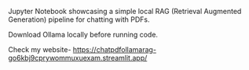 Jupyter Notebook showcasing a simple local RAG (Retrieval Augmented Generation) pipeline for chatting with PDFs.

Download Ollama locally before running code.

Check my website- https://chatpdfollamarag-go6kbj9cprywommuxuexam.streamlit.app/
